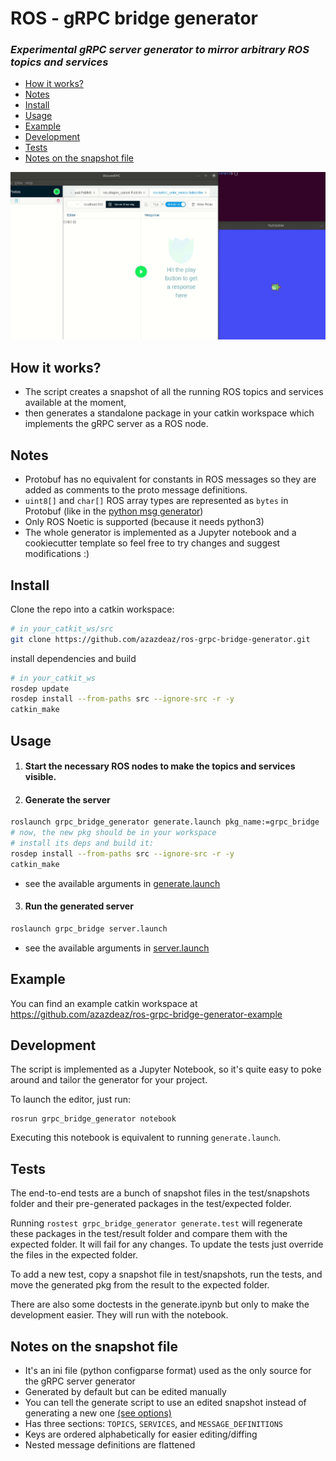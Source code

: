 # ROS - gRPC bridge generator
### *Experimental gRPC server generator to mirror arbitrary ROS topics and services*

 - [How it works?](#how-it-works?)
 - [Notes](#notes)
 - [Install](#install)
 - [Usage](#usage)
 - [Example](#example)
 - [Development](#development)
 - [Tests](#tests)
 - [Notes on the snapshot file](#notes-on-the-snapshot-file)

![](images/demo.gif)
 
## How it works?
 - The script creates a snapshot of all the running ROS topics and services available at the moment,
 - then generates a standalone package in your catkin workspace which implements the gRPC server as a ROS node.
 
## Notes
 - Protobuf has no equivalent for constants in ROS messages so they are added as comments to the proto message definitions.
 - `uint8[]` and `char[]` ROS array types are represented as `bytes` in Protobuf (like in the [python msg generator](http://docs.ros.org/indigo/api/rospy_message_converter/html/namespacerospy__message__converter_1_1message__converter.html#ab92670982d5f9db6e765deff0ed9eeff))
 - Only ROS Noetic is supported (because it needs python3) 
 - The whole generator is implemented as a Jupyter notebook and a cookiecutter template so feel free to try changes and suggest modifications :)

## Install
Clone the repo into a catkin workspace:
```sh
# in your_catkit_ws/src
git clone https://github.com/azazdeaz/ros-grpc-bridge-generator.git
```
install dependencies and build
```sh
# in your_catkit_ws
rosdep update
rosdep install --from-paths src --ignore-src -r -y
catkin_make
```

## Usage
1. #### Start the necessary ROS nodes to make the topics and services visible.

2. #### Generate the server
```sh
roslaunch grpc_bridge_generator generate.launch pkg_name:=grpc_bridge
# now, the new pkg should be in your workspace
# install its deps and build it:
rosdep install --from-paths src --ignore-src -r -y
catkin_make
```
 - see the available arguments in [generate.launch](launch/generate.launch)

3. #### Run the generated server
```sh
roslaunch grpc_bridge server.launch
```
- see the available arguments in [server.launch](template/{{cookiecutter.pkg_name}}/launch/grpc_server.launch)

## Example

You can find an example catkin workspace at https://github.com/azazdeaz/ros-grpc-bridge-generator-example

## Development
The script is implemented as a Jupyter Notebook, so it's quite easy to poke around and tailor the generator for your project.

To launch the editor, just run:
```
rosrun grpc_bridge_generator notebook
```
Executing this notebook is equivalent to running `generate.launch`.

## Tests

The end-to-end tests are a bunch of snapshot files in the test/snapshots folder and their pre-generated packages in the test/expected folder.

Running `rostest grpc_bridge_generator generate.test` will regenerate these packages in the test/result folder and compare them with the expected folder. It will fail for any changes. To update the tests just override the files in the expected folder.

To add a new test, copy a snapshot file in test/snapshots, run the tests, and move the generated pkg from the result to the expected folder.

There are also some doctests in the generate.ipynb but only to make the development easier. They will run with the notebook.

## Notes on the snapshot file
 - It's an ini file (python configparse format) used as the only source for the gRPC server generator
 - Generated by default but can be edited manually
 - You can tell the generate script to use an edited snapshot instead of generating a new one [(see options)](launch/generate.launch)
 - Has three sections: `TOPICS`, `SERVICES`, and `MESSAGE_DEFINITIONS`
 - Keys are ordered alphabetically for easier editing/diffing
 - Nested message definitions are flattened
